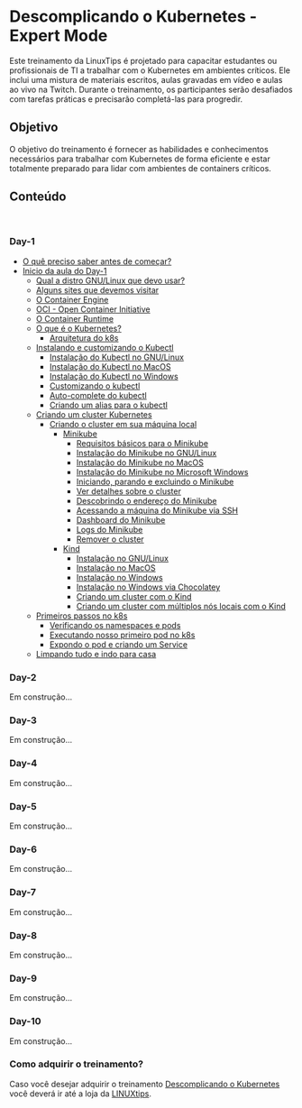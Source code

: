 # Descomplicando o Kubernetes - Expert Mode


Este treinamento da LinuxTips é projetado para capacitar estudantes ou profissionais de TI a trabalhar com o Kubernetes em ambientes críticos. Ele inclui uma mistura de materiais escritos, aulas gravadas em vídeo e aulas ao vivo na Twitch. Durante o treinamento, os participantes serão desafiados com tarefas práticas e precisarão completá-las para progredir.

## Objetivo

O objetivo do treinamento é fornecer as habilidades e conhecimentos necessários para trabalhar com Kubernetes de forma eficiente e estar totalmente preparado para lidar com ambientes de containers críticos.

## Conteúdo
&nbsp;
### Day-1
- [O quê preciso saber antes de começar?](day-1/README.md#o-quê-preciso-saber-antes-de-começar)
- [Inicio da aula do Day-1](day-1/README.md#inicio-da-aula-do-day-1)
    - [Qual a distro GNU/Linux que devo usar?](day-1/README.md#qual-a-distro-gnu/linux-que-devo-usar?)
    - [Alguns sites que devemos visitar](day-1/README.md#alguns-sites-que-devemos-visitar)
    - [O Container Engine](day-1/README.md#o-container-engine)
    - [OCI - Open Container Initiative](day-1/README.md#oci---open-container-initiative)
    - [O Container Runtime](day-1/README.md#o-container-runtime)
    - [O que é o Kubernetes?](day-1/README.md#o-que-é-o-kubernetes?)
        - [Arquitetura do k8s](day-1/README.md#arquitetura-do-k8s)
    - [Instalando e customizando o Kubectl](day-1/README.md#instalando-e-customizando-o-kubectl)
        - [Instalação do Kubectl no GNU/Linux](day-1/README.md#instalação-do-kubectl-no-gnu/linux)
        - [Instalação do Kubectl no MacOS](day-1/README.md#instalação-do-kubectl-no-macos)
        - [Instalação do Kubectl no Windows](day-1/README.md#instalação-do-kubectl-no-windows)
        - [Customizando o kubectl](day-1/README.md#customizando-o-kubectl)
        - [Auto-complete do kubectl](day-1/README.md#auto-complete-do-kubectl) 
        - [Criando um alias para o kubectl](day-1/README.md#criando-um-alias-para-o-kubectl)
    - [Criando um cluster Kubernetes](day-1/README.md#criando-um-cluster-kubernetes)
        - [Criando o cluster em sua máquina local](day-1/README.md#criando-o-cluster-em-sua-máquina-local)
            - [Minikube](day-1/README.md#minikube)
                - [Requisitos básicos para o Minikube](day-1/README.md#requisitos-básicos-para-o-minikube)
                - [Instalação do Minikube no GNU/Linux](day-1/README.md#instalação-do-minikube-no-gnu/linux)
                - [Instalação do Minikube no MacOS](day-1/README.md#instalação-do-minikube-no-macos)
                - [Instalação do Minikube no Microsoft Windows](day-1/README.md#instalação-do-minikube-no-microsoft-windows)
                - [Iniciando, parando e excluindo o Minikube](day-1/README.md#iniciando,-parando-e-excluindo-o-minikube)
                - [Ver detalhes sobre o cluster](day-1/README.md#ver-detalhes-sobre-o-cluster)
                - [Descobrindo o endereço do Minikube](day-1/README.md#descobrindo-o-endereço-do-minikube)
                - [Acessando a máquina do Minikube via SSH](day-1/README.md#acessando-a-máquina-do-minikube-via-ssh)
                - [Dashboard do Minikube](day-1/README.md#dashboard-do-minikube)
                - [Logs do Minikube](day-1/README.md#logs-do-minikube)
                - [Remover o cluster](day-1/README.md#remover-o-cluster)
            - [Kind](day-1/README.md#kind)
                - [Instalação no GNU/Linux](day-1/README.md#instalação-no-gnu/linux)
                - [Instalação no MacOS](day-1/README.md#instalação-no-macos)
                - [Instalação no Windows](day-1/README.md#instalação-no-windows)
                - [Instalação no Windows via Chocolatey](day-1/README.md#instalação-no-windows-via-chocolatey)
                - [Criando um cluster com o Kind](day-1/README.md#criando-um-cluster-com-o-kind)
                - [Criando um cluster com múltiplos nós locais com o Kind](day-1/README.md#criando-um-cluster-com-múltiplos-nós-locais-com-o-kind)
    - [Primeiros passos no k8s](day-1/README.md#primeiros-passos-no-k8s)
        - [Verificando os namespaces e pods](day-1/README.md#verificando-os-namespaces-e-pods)
        - [Executando nosso primeiro pod no k8s](day-1/README.md#executando-nosso-primeiro-pod-no-k8s)
        - [Expondo o pod e criando um Service](day-1/README.md#expondo-o-pod-e-criando-um-service)
    - [Limpando tudo e indo para casa](day-1/README.md#limpando-tudo-e-indo-para-casa)
&nbsp;

### Day-2

Em construção...
&nbsp;


### Day-3
Em construção...
&nbsp;
### Day-4
Em construção...
&nbsp;
### Day-5
Em construção...
&nbsp;
### Day-6
Em construção...
&nbsp;
### Day-7
Em construção...
&nbsp;
### Day-8
Em construção...
&nbsp;
### Day-9
Em construção...
&nbsp;
### Day-10
Em construção...
&nbsp;


### Como adquirir o treinamento?

Caso você desejar adquirir o treinamento [Descomplicando o Kubernetes](https://www.linuxtips.io/) você deverá ir até a loja da [LINUXtips](https://www.linuxtips.io/).
